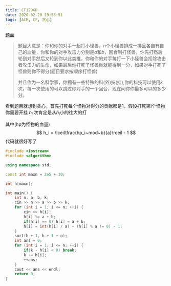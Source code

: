 ```yaml
---
title: CF1296D
date: 2020-02-20 19:58:51
tags: [ACM, CF, 贪心]
---
```

[题面](https://codeforces.com/contest/1296/problem/D
)

>题目大意是：你和你的对手一起打小怪兽，$n$个小怪兽排成一排且各自有自己的血量，你和你的对手攻击力分别是$a$和$b$，回合制打怪兽，你先打然后轮到对手然后又轮到你以此类推，你和你的对手每打一下小怪兽会扣除攻击者攻击力的生命，如果最后你打死了怪兽你就能得到一分，如果对手打死了怪兽则你不得分(题目要求按顺序打怪兽)
>
>并且作为一名科学家，你拥有一些特殊的科(外)技(挂),你的科技可以使用$k$次，每一次使用的可以跳过你对手的一个回合，现在问你你最多可以的多少分。
<!-- more -->

看到题目就想到贪心，首先打死每个怪物对得分的贡献都是1，假设打死第i个怪物你需要开挂 $h_i$ 次肯定是从$h_i$小的往大的打

其中(hp为怪物的血量)
$$
h_i = \lceil\frac{hp_i~mod~b}{a}\rceil - 1
$$
代码就很好写了

```cpp
#include <iostream>
#include <algorithm>

using namespace std;

const int maxn = 2e5 + 10;

int h[maxn];

int main() {
    int n, a, b, k;
    cin >> n >> a >> b >> k;
    for (int i = 1; i <= n; ++i) {
        cin >> h[i];
        h[i] %= a + b;
        if(h[i] == 0) h[i] = a + b;
        h[i] = int(h[i] / a) + (h[i] % a != 0) - 1;
    }
    sort(h + 1, h + 1 + n);
    int ans = 0;
    for (int i = 1; i <= n; ++i) {
        if(k - h[i] < 0) break;
        k -= h[i];
        ++ans;
    }
    cout << ans << endl;
    return 0;
}
```
